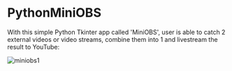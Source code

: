 # PythonMiniOBS
With this simple Python Tkinter app called 'MiniOBS', user is able to catch 2 external videos or video streams, combine them into 1 and livestream the result to YouTube: 

![miniobs1](https://user-images.githubusercontent.com/47068806/208301829-f9f824b2-2416-4dfd-bac3-df081a11a913.png)




